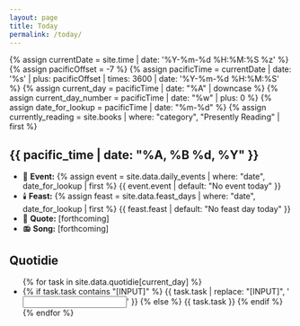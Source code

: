 ```yaml
---
layout: page
title: Today
permalink: /today/
---
```

{% assign currentDate = site.time | date: '%Y-%m-%d %H:%M:%S %z' %}
{% assign pacificOffset = -7 %}
{% assign pacificTime = currentDate | date: '%s' | plus: pacificOffset | times: 3600 | date: '%Y-%m-%d %H:%M:%S' %}
{% assign current_day = pacificTime | date: "%A" | downcase %}
{% assign current_day_number = pacificTime | date: "%w" | plus: 0 %}
{% assign date_for_lookup = pacificTime | date: "%m-%d" %}
{% assign currently_reading = site.books | where: "category", "Presently Reading" | first %}

<h2 id="current-date">{{ pacific_time | date: "%A, %B %d, %Y" }}</h2>

<ul>
<li>📆 <strong>Event:</strong> 
  {% assign event = site.data.daily_events | where: "date", date_for_lookup | first %}
  <span id="daily-event">{{ event.event | default: "No event today" }}</span>
</li>
<li>🕯️ <strong>Feast:</strong> 
  {% assign feast = site.data.feast_days | where: "date", date_for_lookup | first %}
  <span id="feast-day">{{ feast.feast | default: "No feast day today" }}</span>
</li>
<li>📝 <strong>Quote:</strong> [forthcoming]</li>
<li>📻 <strong>Song:</strong> [forthcoming]</li>
</ul>

<h2>Quotidie</h2>
<ul id="quotidie">
{% for task in site.data.quotidie[current_day] %}
  <li>
    {% if task.task contains "[INPUT]" %}
      {{ task.task | replace: "[INPUT]", '<input type="text" name="task">' }}
    {% else %}
      {{ task.task }}
    {% endif %}
  </li>
{% endfor %}
</ul>

<script>
document.addEventListener('DOMContentLoaded', function() {
  const rosaryMysteries = {{ site.data.rosary_mysteries | jsonify }};
  const todayMystery = rosaryMysteries[{{ current_day_number }}];
  const currentlyReading = {{ currently_reading | jsonify }};

  const quotidie = document.getElementById('quotidie');
  const tasks = quotidie.getElementsByTagName('li');

  Array.from(tasks).forEach(task => {
    if (task.textContent.includes('Rosary')) {
      task.innerHTML = task.innerHTML.replace(
        'Rosary',
        `<a href="/prayers/rosary/">${todayMystery.set} Mysteries</a>`
      );
    } else if (task.textContent.includes('Read')) {
      if (currentlyReading && currentlyReading.title) {
        task.innerHTML = task.innerHTML.replace(
          /Read .+/,
          `Read <a href="${currentlyReading.url}">${currentlyReading.title}</a>`
        );
      }
    }
  });

  // Ensure all dates are displayed in Pacific Time
  const options = { timeZone: 'America/Los_Angeles', weekday: 'long', year: 'numeric', month: 'long', day: 'numeric' };
  const pacificDate = new Date().toLocaleString('en-US', options);
  document.getElementById('current-date').textContent = pacificDate;
});

</script>